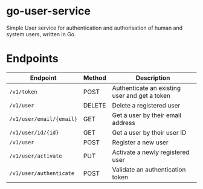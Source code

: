 # go-user-service
Simple User service for authentication and authorisation of human and system users, written in Go. 

# Endpoints

| Endpoint                | Method  | Description                              |
| ----------------------- | ------- | ---------------------------------------- |
| `/v1/token`             | POST    | Authenticate an existing user and get a token|
| `/v1/user`              | DELETE  | Delete a registered user                 |
| `/v1/user/email/{email}`| GET     | Get a user by their email address        |
| `/v1/user/id/{id}`      | GET     | Get a user by their user ID              |
| `/v1/user`              | POST    | Register a new user                      |
| `/v1/user/activate`     | PUT     | Activate a newly registered user         |
| `/v1/user/authenticate` | POST    | Validate an authentication token         |
